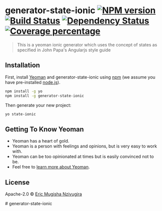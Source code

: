 # generator-state-ionic [![NPM version][npm-image]][npm-url] [![Build Status][travis-image]][travis-url] [![Dependency Status][daviddm-image]][daviddm-url] [![Coverage percentage][coveralls-image]][coveralls-url]
> This is a yeoman ionic generator which uses the concept of states as specified in John Papa&#39;s Angularjs style guide

## Installation

First, install [Yeoman](http://yeoman.io) and generator-state-ionic using [npm](https://www.npmjs.com/) (we assume you have pre-installed [node.js](https://nodejs.org/)).

```bash
npm install -g yo
npm install -g generator-state-ionic
```

Then generate your new project:

```bash
yo state-ionic
```

## Getting To Know Yeoman

 * Yeoman has a heart of gold.
 * Yeoman is a person with feelings and opinions, but is very easy to work with.
 * Yeoman can be too opinionated at times but is easily convinced not to be.
 * Feel free to [learn more about Yeoman](http://yeoman.io/).

## License

Apache-2.0 © [Eric Mugisha Nzivugira]()


[npm-image]: https://badge.fury.io/js/generator-state-ionic.svg
[npm-url]: https://npmjs.org/package/generator-state-ionic
[travis-image]: https://travis-ci.org/emugisha/generator-state-ionic.svg?branch=master
[travis-url]: https://travis-ci.org/emugisha/generator-state-ionic
[daviddm-image]: https://david-dm.org/emugisha/generator-state-ionic.svg?theme=shields.io
[daviddm-url]: https://david-dm.org/emugisha/generator-state-ionic
[coveralls-image]: https://coveralls.io/repos/emugisha/generator-state-ionic/badge.svg
[coveralls-url]: https://coveralls.io/r/emugisha/generator-state-ionic
#   g e n e r a t o r - s t a t e - i o n i c  
 